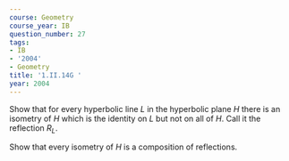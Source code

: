 ```yaml
---
course: Geometry
course_year: IB
question_number: 27
tags:
- IB
- '2004'
- Geometry
title: '1.II.14G '
year: 2004
---
```



Show that for every hyperbolic line $L$ in the hyperbolic plane $H$ there is an isometry of $H$ which is the identity on $L$ but not on all of $H$. Call it the reflection $R_{L}$.

Show that every isometry of $H$ is a composition of reflections.